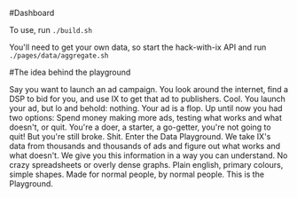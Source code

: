 #Dashboard

To use, run `./build.sh`

You'll need to get your own data, so start the hack-with-ix API and run `./pages/data/aggregate.sh`

#The idea behind the playground

Say you want to launch an ad campaign. You look around the internet, find a DSP to bid for you, and use IX to get that ad to publishers. Cool. You launch your ad, but lo and behold: nothing. Your ad is a flop. Up until now you had two options: Spend money making more ads, testing what works and what doesn't, or quit. You're a doer, a starter, a go-getter, you're not going to quit! But you're still broke. Shit. Enter the Data Playground. We take IX's data from thousands and thousands of ads and figure out what works and what doesn't. We give you this information in a way you can understand. No crazy spreadsheets or overly dense graphs. Plain english, primary colours, simple shapes. Made for normal people, by normal people. This is the Playground.
